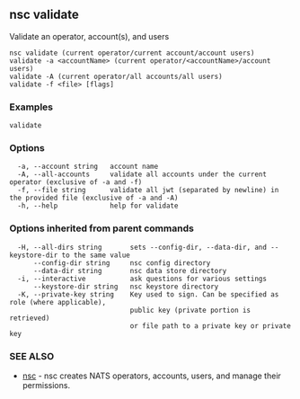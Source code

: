 ## nsc validate

Validate an operator, account(s), and users

```
nsc validate (current operator/current account/account users)
validate -a <accountName> (current operator/<accountName>/account users)
validate -A (current operator/all accounts/all users)
validate -f <file> [flags]
```

### Examples

```
validate
```

### Options

```
  -a, --account string   account name
  -A, --all-accounts     validate all accounts under the current operator (exclusive of -a and -f)
  -f, --file string      validate all jwt (separated by newline) in the provided file (exclusive of -a and -A)
  -h, --help             help for validate
```

### Options inherited from parent commands

```
  -H, --all-dirs string       sets --config-dir, --data-dir, and --keystore-dir to the same value
      --config-dir string     nsc config directory
      --data-dir string       nsc data store directory
  -i, --interactive           ask questions for various settings
      --keystore-dir string   nsc keystore directory
  -K, --private-key string    Key used to sign. Can be specified as role (where applicable),
                              public key (private portion is retrieved)
                              or file path to a private key or private key 
```

### SEE ALSO

* [nsc](nsc.md)	 - nsc creates NATS operators, accounts, users, and manage their permissions.

